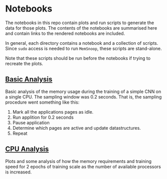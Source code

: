# Notebooks

The notebooks in this repo contain plots and run scripts to generate the data for those 
plots. The contents of the notebooks are summarised here and contain links to the rendered
notebooks are included.

In general, each directory contains a notebook and a collection of scripts. Since
`sudo` access is needed to run `MemSnoop`, these scripts are stand-alone. 

Note that these scripts should be run before the notebooks if trying to recreate the plots.

## [Basic Analysis](https://github.com/darchr/ml-tools/blob/master/notebooks/basic_analysis/basic_analysis.ipynb)

Basic analysis of the memory usage during the training of a simple CNN on a single CPU. The
sampling window was 0.2 seconds. That is, the sampling procedure went something like this:

1. Mark all the applications pages as idle.
2. Run applition for 0.2 seconds
3. Pause application
4. Determine which pages are active and update datastructures.
5. Repeat

## [CPU Analysis](https://github.com/darchr/ml-tools/blob/master/notebooks/cpu_analysis/cpu_analysis.ipynb)

Plots and some analysis of how the memory requirements and training speed for 2 epochs of 
training scale as the number of available processors is increased.
